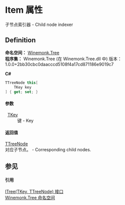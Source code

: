 # Item 属性


子节点索引器 - Child node indexer



## Definition
**命名空间：** <a href="N_Winemonk_Tree">Winemonk.Tree</a>  
**程序集：** Winemonk.Tree (在 Winemonk.Tree.dll 中) 版本：1.0.0+2bb30cbc0daacccd5108f4a17cd871186e9019c7

**C#**
``` C#
TTreeNode this[
	TKey key
] { get; set; }
```



#### 参数
<dl><dt>  <a href="T_Winemonk_Tree_ITree_2">TKey</a></dt><dd>键 - Key</dd></dl>

#### 返回值
<a href="T_Winemonk_Tree_ITree_2">TTreeNode</a>  
对应子节点。 - Corresponding child nodes.

## 参见


#### 引用
<a href="T_Winemonk_Tree_ITree_2">ITree(TKey, TTreeNode) 接口</a>  
<a href="N_Winemonk_Tree">Winemonk.Tree 命名空间</a>  
